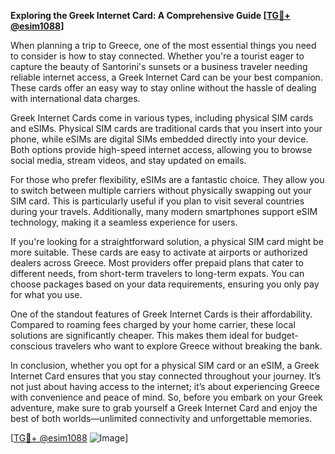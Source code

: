 **Exploring the Greek Internet Card: A Comprehensive Guide [[TG💪+ @esim1088](https://t.me/s/esim1088)]**

When planning a trip to Greece, one of the most essential things you need to consider is how to stay connected. Whether you're a tourist eager to capture the beauty of Santorini's sunsets or a business traveler needing reliable internet access, a Greek Internet Card can be your best companion. These cards offer an easy way to stay online without the hassle of dealing with international data charges.

Greek Internet Cards come in various types, including physical SIM cards and eSIMs. Physical SIM cards are traditional cards that you insert into your phone, while eSIMs are digital SIMs embedded directly into your device. Both options provide high-speed internet access, allowing you to browse social media, stream videos, and stay updated on emails. 

For those who prefer flexibility, eSIMs are a fantastic choice. They allow you to switch between multiple carriers without physically swapping out your SIM card. This is particularly useful if you plan to visit several countries during your travels. Additionally, many modern smartphones support eSIM technology, making it a seamless experience for users.

If you're looking for a straightforward solution, a physical SIM card might be more suitable. These cards are easy to activate at airports or authorized dealers across Greece. Most providers offer prepaid plans that cater to different needs, from short-term travelers to long-term expats. You can choose packages based on your data requirements, ensuring you only pay for what you use.

One of the standout features of Greek Internet Cards is their affordability. Compared to roaming fees charged by your home carrier, these local solutions are significantly cheaper. This makes them ideal for budget-conscious travelers who want to explore Greece without breaking the bank.

In conclusion, whether you opt for a physical SIM card or an eSIM, a Greek Internet Card ensures that you stay connected throughout your journey. It’s not just about having access to the internet; it’s about experiencing Greece with convenience and peace of mind. So, before you embark on your Greek adventure, make sure to grab yourself a Greek Internet Card and enjoy the best of both worlds—unlimited connectivity and unforgettable memories.

[[TG💪+ @esim1088](https://t.me/s/esim1088) ![Image](https://i.postimg.cc/Y0z9fWf4/image.png)]
